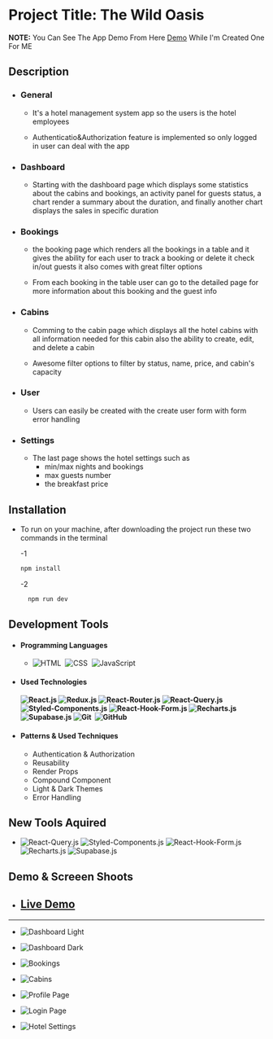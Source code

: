 # Project Title: The Wild Oasis

**NOTE:** You Can See The App Demo From Here [Demo](https://the-wild-oasis.vercel.app/login) While I'm Created One For ME

## Description

- ### General

  - It's a hotel management system app so the users is the hotel employees

  - Authenticatio&Authorization feature is implemented so only logged in user can deal with the app

- ### Dashboard

  - Starting with the dashboard page which displays some statistics about the cabins and bookings, an activity panel for guests status, a chart render a summary about the duration, and finally another chart displays the sales in specific duration

- ### Bookings

  - the booking page which renders all the bookings in a table and it gives the ability for each user to track a booking or delete it check in/out guests it also comes with great filter options

  - From each booking in the table user can go to the detailed page for more information about this booking and the guest info

- ### Cabins

  - Comming to the cabin page which displays all the hotel cabins with all information needed for this cabin also the ability to create, edit, and delete a cabin

  - Awesome filter options to filter by status, name, price, and cabin's capacity

- ### User

  - Users can easily be created with the create user form with form error handling

- ### Settings
  - The last page shows the hotel settings such as
    - min/max nights and bookings
    - max guests number
    - the breakfast price

## Installation

- To run on your machine, after downloading the project run these two commands in the terminal

  -1

  ```bash
  npm install
  ```

  -2

  ```bash
    npm run dev
  ```

## Development Tools

- #### Programming Languages

  - ![HTML](https://img.shields.io/badge/-HTML-05122A?style=flat&logo=HTML5)&nbsp;
    ![CSS](https://img.shields.io/badge/-CSS-05122A?style=flat&logo=CSS3&logoColor=1572B6)&nbsp;
    ![JavaScript](https://img.shields.io/badge/-JavaScript-05122A?style=flat&logo=javascript)&nbsp;

- #### Used Technologies

  **![React.js](https://img.shields.io/badge/-React-05122A?style=plastic&logo=react)
  ![Redux.js](https://img.shields.io/badge/-Redux-05122A?style=plastic&logo=Redux)
  ![React-Router.js](https://img.shields.io/badge/-React_Router-05122A?style=plastic&logo=react-router)
  ![React-Query.js](https://img.shields.io/badge/-React_Query-05122A?style=plastic&logo=react-query)
  ![Styled-Components.js](https://img.shields.io/badge/-Styled_Components-05122A?style=plastic&logo=styled-components)
  ![React-Hook-Form.js](https://img.shields.io/badge/-React_Hook_Form-05122A?style=plastic&logo=react-hook-form)
  ![Recharts.js](https://img.shields.io/badge/-Recharts-05122A?style=plastic&logo=recharts)
  ![Supabase.js](https://img.shields.io/badge/-Supabase-05122A?style=plastic&logo=supabase)
  ![Git](https://img.shields.io/badge/-Git-05122A?style=plastic&logo=git)&nbsp;
  ![GitHub](https://img.shields.io/badge/-GitHub-05122A?style=plastic&logo=github)&nbsp;**

- #### Patterns & Used Techniques

  - Authentication & Authorization
  - Reusability
  - Render Props
  - Compound Component
  - Light & Dark Themes
  - Error Handling

## New Tools Aquired

- ![React-Query.js](https://img.shields.io/badge/-React_Query-05122A?style=plastic&logo=react-query)
  ![Styled-Components.js](https://img.shields.io/badge/-Styled_Components-05122A?style=plastic&logo=styled-components)
  ![React-Hook-Form.js](https://img.shields.io/badge/-React_Hook_Form-05122A?style=plastic&logo=react-hook-form)
  ![Recharts.js](https://img.shields.io/badge/-Recharts-05122A?style=flat&logo=recharts)
  ![Supabase.js](https://img.shields.io/badge/-Supabase-05122A?style=plastic&logo=supabase)

## Demo & Screeen Shoots

- ## [**Live Demo**](https://wild-oasis-waterfall.netlify.app)

<hr />

- ![Dashboard Light](https://akohiiwquochfvymrech.supabase.co/storage/v1/object/sign/screen-shots/dashboard-light.png?token=eyJhbGciOiJIUzI1NiIsInR5cCI6IkpXVCJ9.eyJ1cmwiOiJzY3JlZW4tc2hvdHMvZGFzaGJvYXJkLWxpZ2h0LnBuZyIsImlhdCI6MTcxNjMzMzAxNCwiZXhwIjoxOTM3MDg1MDE0fQ.dTawCA6I3iES5I8HeATP7HAaHtfUcZN-rKEzYCuYT_g&t=2024-05-21T23%3A10%3A15.809Z)

- ![Dashboard Dark](https://akohiiwquochfvymrech.supabase.co/storage/v1/object/sign/screen-shots/dashboard-dark.png?token=eyJhbGciOiJIUzI1NiIsInR5cCI6IkpXVCJ9.eyJ1cmwiOiJzY3JlZW4tc2hvdHMvZGFzaGJvYXJkLWRhcmsucG5nIiwiaWF0IjoxNzE2MzMzMTY3LCJleHAiOjE5MzcwODUxNjd9.4GaN3KPSof9rC9bRmVrwAO0fc-eWDN3hBf9k83xbA3s&t=2024-05-21T23%3A12%3A48.321Z)

- ![Bookings](https://akohiiwquochfvymrech.supabase.co/storage/v1/object/sign/screen-shots/bookings-dark.png?token=eyJhbGciOiJIUzI1NiIsInR5cCI6IkpXVCJ9.eyJ1cmwiOiJzY3JlZW4tc2hvdHMvYm9va2luZ3MtZGFyay5wbmciLCJpYXQiOjE3MTYzMzMyNDUsImV4cCI6MTkzNzA4NTI0NX0.ooXQz7Rd_SXMmlEdqq3VA51MFt7gQfw3XSZt-VDl1v8&t=2024-05-21T23%3A14%3A06.815Z)

- ![Cabins](https://akohiiwquochfvymrech.supabase.co/storage/v1/object/sign/screen-shots/cabins-light.png?token=eyJhbGciOiJIUzI1NiIsInR5cCI6IkpXVCJ9.eyJ1cmwiOiJzY3JlZW4tc2hvdHMvY2FiaW5zLWxpZ2h0LnBuZyIsImlhdCI6MTcxNjMzMzI3NiwiZXhwIjoxOTM3MDg1Mjc2fQ.KT-Dz88uvJZKlIaD2hML9-twUFx0FSYYQn22gqrSdnw&t=2024-05-21T23%3A14%3A37.357Z)

- ![Profile Page](https://akohiiwquochfvymrech.supabase.co/storage/v1/object/sign/screen-shots/update-user-data-light.png?token=eyJhbGciOiJIUzI1NiIsInR5cCI6IkpXVCJ9.eyJ1cmwiOiJzY3JlZW4tc2hvdHMvdXBkYXRlLXVzZXItZGF0YS1saWdodC5wbmciLCJpYXQiOjE3MTYzMzMzMjMsImV4cCI6MTkzNzA4NTMyM30.HEA3h0q2Dfm49gEdy4w6y9OeECho42YXokCMo0sGA0w&t=2024-05-21T23%3A15%3A24.948Z)

- ![Login Page](https://akohiiwquochfvymrech.supabase.co/storage/v1/object/sign/screen-shots/login-page-dark.png?token=eyJhbGciOiJIUzI1NiIsInR5cCI6IkpXVCJ9.eyJ1cmwiOiJzY3JlZW4tc2hvdHMvbG9naW4tcGFnZS1kYXJrLnBuZyIsImlhdCI6MTcxNjMzMzM3NCwiZXhwIjoxOTM3MDg1Mzc0fQ.WSDtwKa0dwfYKmU0Zr2_7WhBHbxQ_99v8a2rgqmL86w&t=2024-05-21T23%3A16%3A15.210Z)

- ![Hotel Settings](https://akohiiwquochfvymrech.supabase.co/storage/v1/object/sign/screen-shots/hotel-settings-dark.png?token=eyJhbGciOiJIUzI1NiIsInR5cCI6IkpXVCJ9.eyJ1cmwiOiJzY3JlZW4tc2hvdHMvaG90ZWwtc2V0dGluZ3MtZGFyay5wbmciLCJpYXQiOjE3MTYzMzMzOTEsImV4cCI6MTkzNzA4NTM5MX0.-cXTRPMMMzGOLSmG_ic02tC9R8eDEyM0n0ON0PBXit4&t=2024-05-21T23%3A16%3A32.328Z)
